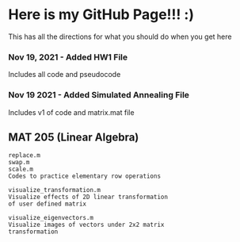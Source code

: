 # Here is my GitHub Page!!! :)
 This has all the directions for what you should do when you get here

### Nov 19, 2021 - Added HW1 File
 Includes all code and pseudocode

### Nov 19 2021 - Added Simulated Annealing File
 Includes v1 of code and matrix.mat file

## MAT 205 (Linear Algebra)

    replace.m
    swap.m
    scale.m
    Codes to practice elementary row operations
    
    visualize_transformation.m
    Visualize effects of 2D linear transformation
    of user defined matrix
    
    visualize_eigenvectors.m
    Visualize images of vectors under 2x2 matrix
    transformation

